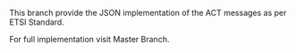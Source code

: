 This branch provide the JSON implementation of the ACT messages as per ETSI Standard.

For full implementation visit Master Branch.
